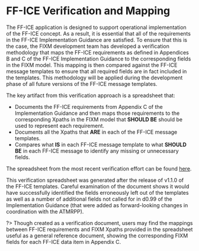 # FF-ICE Verification and Mapping

The FF-ICE application is designed to support operational implementation of the FF-ICE concept. As a result, it is essential that all of the requirements in the 
FF-ICE Implementation Guidance are satisfied. To ensure that this is the case, the FIXM development team has developed a verification methodology that maps the 
FF-ICE requirements as defined in Appendices B and C of the FF-ICE Implementation Guidance to the corresponding fields in the FIXM model. This mapping is then 
compared against the FF-ICE message templates to ensure that all required fields are in fact included in the templates. This methodology will be applied during 
the development phase of all future versions of the FF-ICE message templates.

The key artifact from this verification approach is a spreadsheet that:

- Documents the FF-ICE requirements from Appendix C of the Implementation Guidance and then maps those requirements to the corresponding Xpaths in the FIXM model 
that **SHOULD BE** should be used to represent each requirement.
- Documents all the Xpaths that **ARE** in each of the FF-ICE message templates.
- Compares what **IS** in each FF-ICE message template to what **SHOULD BE** in each FF-ICE message to identify any missing or unnecessary fields.

The spreadsheet from the most recent verification effort can be found [here](.//assets/downloads/FficeVerificationAndMapping.xlsx).

This verification spreadsheet was generated after the release of v1.1.0 of the FF-ICE templates. Careful examination of the document shows it would have 
successfully identified the fields erroneously left out of the templates as well as a number of additional fields not called for in d0.99 of the Implementation
Guidance (that were added as forward-looking changes in coordination with the ATMRPP).

?> Though created as a verification document, users may find the mappings between FF-ICE requirements and FIXM Xpaths provided in the spreadsheet useful as a general reference document, showing the corresponding FIXM fields for each FF-ICE data item in Appendix C.

